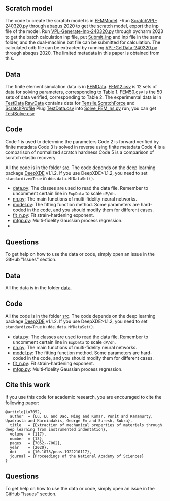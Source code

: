 ## Scratch model
The code to create the scratch model is in [FEMModel](ScratchTest/FEMModel).
-Run [ScratchVPL-240320.py](ScratchTest/FEMModel/ScratchVPL-240320.py) through abaqus 2020 to get the scratch model, export the inp file of the model.
Run [VPL-Generate-Inp-240320.py](ScratchTest/FEMModel/VPL-Generate-Inp-240320.py) through pycharm 2023 to get the batch calculation inp file, 
put [Submit_inp](ScratchTest/FEMModel/Submit_inp) and inp file in the same folder, and the dual-machine bat file can be submitted for calculation. 
The calculated odb file can be extracted by running [VPL-GetData-240320.py](ScratchTest/FEMModel/VPL-GetData-240320.py) through abaqus 2020. 
The limited metadata in this paper is obtained from this.

## Data

The finite element simulation data is in [FEMData](ScratchTest/FEMData).
[FEM12.csv](ScratchTest/FEMData/FEM12.csv) is 12 sets of data for solving parameters, corresponding to Table 1.
[FEM50.csv](ScratchTest/FEMData/FEM50.csv) is the 50 sets of data verified, corresponding to Table 2.
The experimental data is in [TestData](ScratchTest/TestData)
[RawData](ScratchTest/TestData/RawData) contains data for [Tensile](ScratchTest/TestData/RawData/Tensile),[ScratchForce](ScratchTest/TestData/RawData/ScratchForce) and [ScratchProfile](ScratchTest/TestData/RawData/ScratchProfile)
Plug [TestData.csv](ScratchTest/TestData/TestData.csv) into [Solve_FEM_ns.py](ScratchTest/FEMData/Solve_FEM_ns.py) run, you can get [TestSolve.csv](ScratchTest/TestData/TestSolve.csv)


## Code

Code 1 is used to determine the parameters
Code 2 is forward verified by finite metadata
Code 3 is solved in reverse using finite metadata
Code 4 is a comparison of normalized scratch hardness
Code 5 is a comparison of scratch elastic recovery

All the code is in the folder [src](src). The code depends on the deep learning package [DeepXDE](https://github.com/lululxvi/deepxde) v1.1.2. If you use DeepXDE>1.1.2, you need to set `standardize=True` in `dde.data.MfDataSet()`.

- [data.py](src/data.py): The classes are used to read the data file. Remember to uncomment certain line in `ExpData` to scale `dP/dh`.
- [nn.py](src/nn.py): The main functions of multi-fidelity neural networks.
- [model.py](src/model.py): The fitting function method. Some parameters are hard-coded in the code, and you should modify them for different cases.
- [fit_n.py](src/fit_n.py): Fit strain-hardening exponent.
- [mfgp.py](src/mfgp.py): Multi-fidelity Gaussian process regression.
- 


## Questions

To get help on how to use the data or code, simply open an issue in the GitHub "Issues" section.


## Data

All the data is in the folder [data](data).

## Code

All the code is in the folder [src](src). The code depends on the deep learning package [DeepXDE](https://github.com/lululxvi/deepxde) v1.1.2. If you use DeepXDE>1.1.2, you need to set `standardize=True` in `dde.data.MfDataSet()`.

- [data.py](src/data.py): The classes are used to read the data file. Remember to uncomment certain line in `ExpData` to scale `dP/dh`.
- [nn.py](src/nn.py): The main functions of multi-fidelity neural networks.
- [model.py](src/model.py): The fitting function method. Some parameters are hard-coded in the code, and you should modify them for different cases.
- [fit_n.py](src/fit_n.py): Fit strain-hardening exponent.
- [mfgp.py](src/mfgp.py): Multi-fidelity Gaussian process regression.

## Cite this work

If you use this code for academic research, you are encouraged to cite the following paper:

```
@article{Lu7052,
  author  = {Lu, Lu and Dao, Ming and Kumar, Punit and Ramamurty, Upadrasta and Karniadakis, George Em and Suresh, Subra},
  title   = {Extraction of mechanical properties of materials through deep learning from instrumented indentation},
  volume  = {117},
  number  = {13},
  pages   = {7052--7062},
  year    = {2020},
  doi     = {10.1073/pnas.1922210117},
  journal = {Proceedings of the National Academy of Sciences}
}
```

## Questions

To get help on how to use the data or code, simply open an issue in the GitHub "Issues" section.
